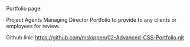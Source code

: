 Portfolio page:

Project Agents Managing Director Portfolio to provide to any clients or employees for review.

Github link: https://github.com/mskippen/02-Advanced-CSS-Portfolio.git
